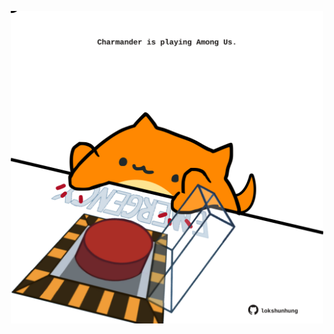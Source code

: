 <!-- built at 05/04/2024, 09:00:43 UTC -->
<p align="center">
  <img width="500" height="500" src="./ReadmeImage.svg">
</p>
